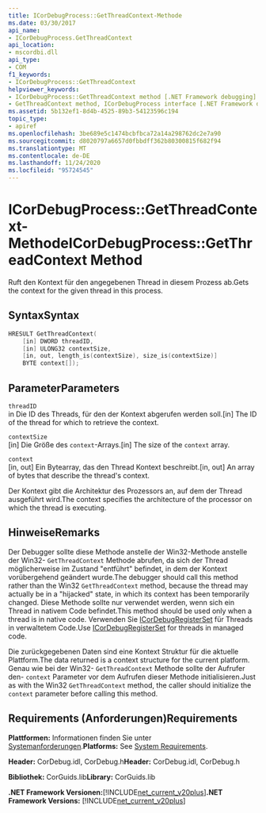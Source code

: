 ```yaml
---
title: ICorDebugProcess::GetThreadContext-Methode
ms.date: 03/30/2017
api_name:
- ICorDebugProcess.GetThreadContext
api_location:
- mscordbi.dll
api_type:
- COM
f1_keywords:
- ICorDebugProcess::GetThreadContext
helpviewer_keywords:
- ICorDebugProcess::GetThreadContext method [.NET Framework debugging]
- GetThreadContext method, ICorDebugProcess interface [.NET Framework debugging]
ms.assetid: 5b132ef1-8d4b-4525-89b3-54123596c194
topic_type:
- apiref
ms.openlocfilehash: 3be689e5c1474bcbfbca72a14a298762dc2e7a90
ms.sourcegitcommit: d8020797a6657d0fbbdff362b80300815f682f94
ms.translationtype: MT
ms.contentlocale: de-DE
ms.lasthandoff: 11/24/2020
ms.locfileid: "95724545"
---
```

# <a name="icordebugprocessgetthreadcontext-method"></a><span data-ttu-id="1aa6c-102">ICorDebugProcess::GetThreadContext-Methode</span><span class="sxs-lookup"><span data-stu-id="1aa6c-102">ICorDebugProcess::GetThreadContext Method</span></span>

<span data-ttu-id="1aa6c-103">Ruft den Kontext für den angegebenen Thread in diesem Prozess ab.</span><span class="sxs-lookup"><span data-stu-id="1aa6c-103">Gets the context for the given thread in this process.</span></span>  
  
## <a name="syntax"></a><span data-ttu-id="1aa6c-104">Syntax</span><span class="sxs-lookup"><span data-stu-id="1aa6c-104">Syntax</span></span>  
  
```cpp  
HRESULT GetThreadContext(  
    [in] DWORD threadID,  
    [in] ULONG32 contextSize,  
    [in, out, length_is(contextSize), size_is(contextSize)]  
    BYTE context[]);  
```  
  
## <a name="parameters"></a><span data-ttu-id="1aa6c-105">Parameter</span><span class="sxs-lookup"><span data-stu-id="1aa6c-105">Parameters</span></span>  

 `threadID`  
 <span data-ttu-id="1aa6c-106">in Die ID des Threads, für den der Kontext abgerufen werden soll.</span><span class="sxs-lookup"><span data-stu-id="1aa6c-106">[in] The ID of the thread for which to retrieve the context.</span></span>  
  
 `contextSize`  
 <span data-ttu-id="1aa6c-107">[in] Die Größe des `context`-Arrays.</span><span class="sxs-lookup"><span data-stu-id="1aa6c-107">[in] The size of the `context` array.</span></span>  
  
 `context`  
 <span data-ttu-id="1aa6c-108">[in, out] Ein Bytearray, das den Thread Kontext beschreibt.</span><span class="sxs-lookup"><span data-stu-id="1aa6c-108">[in, out] An array of bytes that describe the thread's context.</span></span>  
  
 <span data-ttu-id="1aa6c-109">Der Kontext gibt die Architektur des Prozessors an, auf dem der Thread ausgeführt wird.</span><span class="sxs-lookup"><span data-stu-id="1aa6c-109">The context specifies the architecture of the processor on which the thread is executing.</span></span>  
  
## <a name="remarks"></a><span data-ttu-id="1aa6c-110">Hinweise</span><span class="sxs-lookup"><span data-stu-id="1aa6c-110">Remarks</span></span>  

 <span data-ttu-id="1aa6c-111">Der Debugger sollte diese Methode anstelle der Win32-Methode anstelle der Win32- `GetThreadContext` Methode abrufen, da sich der Thread möglicherweise im Zustand "entführt" befindet, in dem der Kontext vorübergehend geändert wurde.</span><span class="sxs-lookup"><span data-stu-id="1aa6c-111">The debugger should call this method rather than the Win32 `GetThreadContext` method, because the thread may actually be in a "hijacked" state, in which its context has been temporarily changed.</span></span> <span data-ttu-id="1aa6c-112">Diese Methode sollte nur verwendet werden, wenn sich ein Thread in nativem Code befindet.</span><span class="sxs-lookup"><span data-stu-id="1aa6c-112">This method should be used only when a thread is in native code.</span></span> <span data-ttu-id="1aa6c-113">Verwenden Sie [ICorDebugRegisterSet](icordebugregisterset-interface.md) für Threads in verwaltetem Code.</span><span class="sxs-lookup"><span data-stu-id="1aa6c-113">Use [ICorDebugRegisterSet](icordebugregisterset-interface.md) for threads in managed code.</span></span>  
  
 <span data-ttu-id="1aa6c-114">Die zurückgegebenen Daten sind eine Kontext Struktur für die aktuelle Plattform.</span><span class="sxs-lookup"><span data-stu-id="1aa6c-114">The data returned is a context structure for the current platform.</span></span> <span data-ttu-id="1aa6c-115">Genau wie bei der Win32- `GetThreadContext` Methode sollte der Aufrufer den- `context` Parameter vor dem Aufrufen dieser Methode initialisieren.</span><span class="sxs-lookup"><span data-stu-id="1aa6c-115">Just as with the Win32 `GetThreadContext` method, the caller should initialize the `context` parameter before calling this method.</span></span>  
  
## <a name="requirements"></a><span data-ttu-id="1aa6c-116">Requirements (Anforderungen)</span><span class="sxs-lookup"><span data-stu-id="1aa6c-116">Requirements</span></span>  

 <span data-ttu-id="1aa6c-117">**Plattformen:** Informationen finden Sie unter [Systemanforderungen](../../get-started/system-requirements.md).</span><span class="sxs-lookup"><span data-stu-id="1aa6c-117">**Platforms:** See [System Requirements](../../get-started/system-requirements.md).</span></span>  
  
 <span data-ttu-id="1aa6c-118">**Header:** CorDebug.idl, CorDebug.h</span><span class="sxs-lookup"><span data-stu-id="1aa6c-118">**Header:** CorDebug.idl, CorDebug.h</span></span>  
  
 <span data-ttu-id="1aa6c-119">**Bibliothek:** CorGuids.lib</span><span class="sxs-lookup"><span data-stu-id="1aa6c-119">**Library:** CorGuids.lib</span></span>  
  
 <span data-ttu-id="1aa6c-120">**.NET Framework Versionen:**[!INCLUDE[net_current_v20plus](../../../../includes/net-current-v20plus-md.md)]</span><span class="sxs-lookup"><span data-stu-id="1aa6c-120">**.NET Framework Versions:** [!INCLUDE[net_current_v20plus](../../../../includes/net-current-v20plus-md.md)]</span></span>
